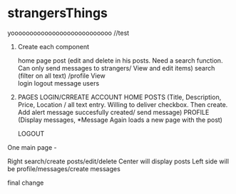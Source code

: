 # strangersThings

yooooooooooooooooooooooooooo
//test

1. Create each component
    
    home page
    post (edit and delete in his posts. Need a search function. Can only send messages to strangers/ View and edit items)
    search (filter on all text)
    /profile
    View   
    login
    logout
    message users



2. PAGES 
    LOGIN/CRREATE ACCOUNT
    HOME
    POSTS (Title, Description, Price, Location / all text entry. Willing to deliver checkbox. Then create. Add alert message succesfully created/ send message)
    PROFILE (Display messages, *Message Again loads a new page with the post)

    LOGOUT

One main page - 

Right search/create posts/edit/delete
Center will display posts
Left side will be profile/messages/create messages

final change
